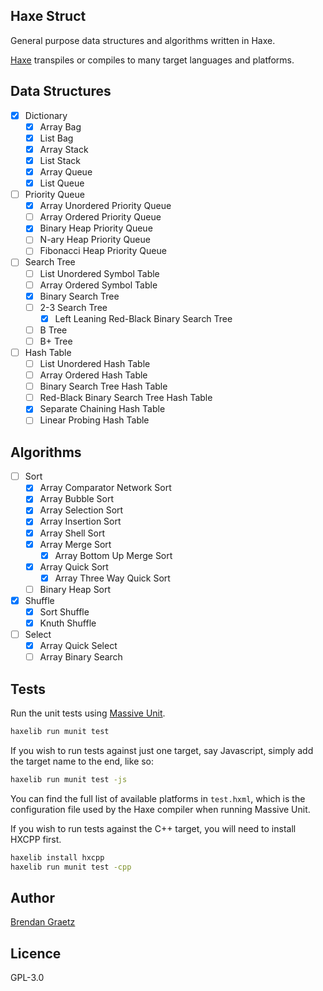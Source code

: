 ## Haxe Struct

General purpose data structures and algorithms written in Haxe.

[Haxe](http://haxe.org/)
transpiles or compiles to many target languages and platforms.

## Data Structures

- [x] Dictionary
  - [x] Array Bag
  - [x] List Bag
  - [x] Array Stack
  - [x] List Stack
  - [x] Array Queue
  - [x] List Queue
- [ ] Priority Queue
  - [x] Array Unordered Priority Queue
  - [ ] Array Ordered Priority Queue
  - [x] Binary Heap Priority Queue
  - [ ] N-ary Heap Priority Queue
  - [ ] Fibonacci Heap Priority Queue
- [ ] Search Tree
  - [ ] List Unordered Symbol Table
  - [ ] Array Ordered Symbol Table
  - [x] Binary Search Tree
  - [ ] 2-3 Search Tree
    - [x] Left Leaning Red-Black Binary Search Tree
  - [ ] B Tree
  - [ ] B+ Tree
- [ ] Hash Table
  - [ ] List Unordered Hash Table
  - [ ] Array Ordered Hash Table
  - [ ] Binary Search Tree Hash Table
  - [ ] Red-Black Binary Search Tree Hash Table
  - [x] Separate Chaining Hash Table
  - [ ] Linear Probing Hash Table

## Algorithms

- [ ] Sort
  - [x] Array Comparator Network Sort
  - [x] Array Bubble Sort
  - [x] Array Selection Sort
  - [x] Array Insertion Sort
  - [x] Array Shell Sort
  - [X] Array Merge Sort
    - [x] Array Bottom Up Merge Sort
  - [x] Array Quick Sort
    - [x] Array Three Way Quick Sort
  - [ ] Binary Heap Sort
- [x] Shuffle
  - [x] Sort Shuffle
  - [x] Knuth Shuffle
- [ ] Select
  - [x] Array Quick Select
  - [ ] Array Binary Search

## Tests

Run the unit tests using
[Massive Unit](http://github.com/massiveinteractive/MassiveUnit).

```bash
haxelib run munit test
```

If you wish to run tests against just one target,
say Javascript,
simply add the target name to the end, like so:

```bash
haxelib run munit test -js
```

You can find the full list of available platforms
in `test.hxml`, which is the configuration file
used by the Haxe compiler when running Massive Unit.

If you wish to run tests against the C++ target,
you will need to install HXCPP first.

```bash
haxelib install hxcpp
haxelib run munit test -cpp
```

## Author

[Brendan Graetz](http://bguiz.com/)

## Licence

GPL-3.0
